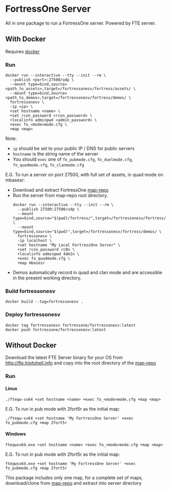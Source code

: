 # FortressOne Server

All in one package to run a FortressOne server. Powered by FTE server.


## With Docker

Requires [docker](https://docs.docker.com/install/)


### Run

```
docker run --interactive --tty --init --rm \
  --publish <port>:27500/udp \
  --mount type=bind,source=<path_to_assets>,target=/fortressonesv/fortress/assets/ \
  --mount type=bind,source=<path_to_demos>,target=/fortressonesv/fortress/demos/ \
  fortressonesv \
  -ip <ip> \
  +set hostname <name> \
  +set rcon_password <rcon_password> \
  +localinfo adminpwd <admin_password> \
  +exec fo_<mode>mode.cfg \
  +map <map>
```

Note:
- `ip` should be set to your public IP / DNS for public servers
- `hostname` is the string name of the server
- You should `exec` one of `fo_pubmode.cfg`, `fo_duelmode.cfg`,
  `fo_quadmode.cfg`, `fo_clanmode.cfg`

E.G. To run a server on port 27500, with full set of assets, in quad mode on mbasesr:

- Download and extract FortressOne [map-repo](https://github.com/FortressOne/map-repo/releases/latest/download/map-repo.zip)
- Run the server from map-repo root directory.
    ```
    docker run --interactive --tty --init --rm \
      --publish 27500:27500/udp \
      --mount type=bind,source="$(pwd)/fortress/",target=/fortressonesv/fortress/assets/ \
      --mount type=bind,source="$(pwd)",target=/fortressonesv/fortress/demos/ \
      fortressonesv \
      -ip localhost \
      +set hostname "My Local FortressOne Server" \
      +set rcon_password rc0n \
      +localinfo adminpwd 4dm1n \
      +exec fo_quadmode.cfg \
      +map mbasesr
    ```
- Demos automatically record in quad and clan mode and are accessible in the present working directory.


### Build fortressonesv

```
docker build --tag=fortressonesv .
```


### Deploy fortressonesv

```
docker tag fortressonesv fortressone/fortressonesv:latest
docker push fortressone/fortressonesv:latest
```


## Without Docker

Download the latest FTE Server binary for your OS from http://fte.triptohell.info and copy into the root directory of the [map-repo](https://github.com/FortressOne/map-repo)


### Run

#### Linux

```
./fteqw-sv64 +set hostname <name> +exec fo_<mode>mode.cfg +map <map>
```

E.G. To run in pub mode with 2fort5r as the initial map:

```
./fteqw-sv64 +set hostname 'My FortressOne Server' +exec fo_pubmode.cfg +map 2fort5r
```

#### Windows

```
fteqwsv64.exe +set hostname <name> +exec fo_<mode>mode.cfg +map <map>
```

E.G. To run in pub mode with 2fort5r as the initial map:

```
fteqwsv64.exe +set hostname 'My FortressOne Server' +exec fo_pubmode.cfg +map 2fort5r
```

This package includes only one map, for a complete set of maps, download/clone
from [map-repo](https://github.com/FortressOne/map-repo) and extract into
server directory
